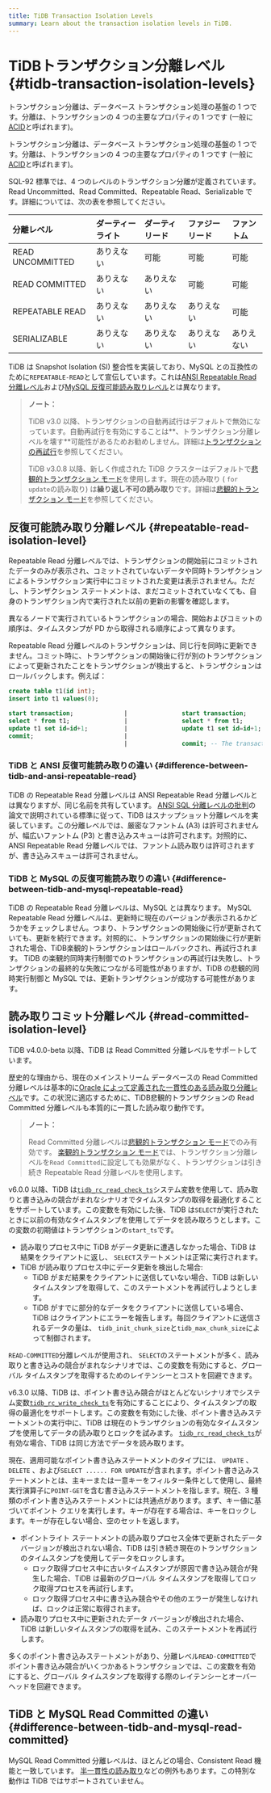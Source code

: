 ```yaml
---
title: TiDB Transaction Isolation Levels
summary: Learn about the transaction isolation levels in TiDB.
---
```


# TiDBトランザクション分離レベル {#tidb-transaction-isolation-levels}

<CustomContent platform="tidb">

トランザクション分離は、データベース トランザクション処理の基盤の 1 つです。分離は、トランザクションの 4 つの主要なプロパティの 1 つです (一般に[ACID](/glossary.md#acid)と呼ばれます)。

</CustomContent>

<CustomContent platform="tidb-cloud">

トランザクション分離は、データベース トランザクション処理の基盤の 1 つです。分離は、トランザクションの 4 つの主要なプロパティの 1 つです (一般に[ACID](/tidb-cloud/tidb-cloud-glossary.md#acid)と呼ばれます)。

</CustomContent>

SQL-92 標準では、4 つのレベルのトランザクション分離が定義されています。Read Uncommitted、Read Committed、Repeatable Read、Serializable です。詳細については、次の表を参照してください。

| 分離レベル            | ダーティーライト | ダーティリード | ファジーリード | ファントム |
| :--------------- | :------- | :------ | :------ | :---- |
| READ UNCOMMITTED | ありえない    | 可能      | 可能      | 可能    |
| READ COMMITTED   | ありえない    | ありえない   | 可能      | 可能    |
| REPEATABLE READ  | ありえない    | ありえない   | ありえない   | 可能    |
| SERIALIZABLE     | ありえない    | ありえない   | ありえない   | ありえない |

TiDB は Snapshot Isolation (SI) 整合性を実装しており、MySQL との互換性のために`REPEATABLE-READ`として宣伝しています。これは[ANSI Repeatable Read 分離レベル](#difference-between-tidb-and-ansi-repeatable-read)および[MySQL 反復可能読み取りレベル](#difference-between-tidb-and-mysql-repeatable-read)とは異なります。

> **ノート：**
>
> TiDB v3.0 以降、トランザクションの自動再試行はデフォルトで無効になっています。自動再試行を有効にすることは**、トランザクション分離レベルを壊す**可能性があるためお勧めしません。詳細は[トランザクションの再試行](/optimistic-transaction.md#automatic-retry)を参照してください。
>
> TiDB v3.0.8 以降、新しく作成された TiDB クラスターはデフォルトで[悲観的トランザクション モード](/pessimistic-transaction.md)を使用します。現在の読み取り ( `for update`の読み取り) は**繰り返し不可の読み取り**です。詳細は[悲観的トランザクション モード](/pessimistic-transaction.md)を参照してください。

## 反復可能読み取り分離レベル {#repeatable-read-isolation-level}

Repeatable Read 分離レベルでは、トランザクションの開始前にコミットされたデータのみが表示され、コミットされていないデータや同時トランザクションによるトランザクション実行中にコミットされた変更は表示されません。ただし、トランザクション ステートメントは、まだコミットされていなくても、自身のトランザクション内で実行された以前の更新の影響を確認します。

異なるノードで実行されているトランザクションの場合、開始およびコミットの順序は、タイムスタンプが PD から取得される順序によって異なります。

Repeatable Read 分離レベルのトランザクションは、同じ行を同時に更新できません。コミット時に、トランザクションの開始後に行が別のトランザクションによって更新されたことをトランザクションが検出すると、トランザクションはロールバックします。例えば：

```sql
create table t1(id int);
insert into t1 values(0);

start transaction;              |               start transaction;
select * from t1;               |               select * from t1;
update t1 set id=id+1;          |               update t1 set id=id+1; -- In pessimistic transactions, the `update` statement executed later waits for the lock until the transaction holding the lock commits or rolls back and releases the row lock.
commit;                         |
                                |               commit; -- The transaction commit fails and rolls back. Pessimistic transactions can commit successfully.
```

### TiDB と ANSI 反復可能読み取りの違い {#difference-between-tidb-and-ansi-repeatable-read}

TiDB の Repeatable Read 分離レベルは ANSI Repeatable Read 分離レベルとは異なりますが、同じ名前を共有しています。 [ANSI SQL 分離レベルの批判](https://www.microsoft.com/en-us/research/wp-content/uploads/2016/02/tr-95-51.pdf)の論文で説明されている標準に従って、TiDB はスナップショット分離レベルを実装しています。この分離レベルでは、厳密なファントム (A3) は許可されませんが、幅広いファントム (P3) と書き込みスキューは許可されます。対照的に、ANSI Repeatable Read 分離レベルでは、ファントム読み取りは許可されますが、書き込みスキューは許可されません。

### TiDB と MySQL の反復可能読み取りの違い {#difference-between-tidb-and-mysql-repeatable-read}

TiDB の Repeatable Read 分離レベルは、MySQL とは異なります。 MySQL Repeatable Read 分離レベルは、更新時に現在のバージョンが表示されるかどうかをチェックしません。つまり、トランザクションの開始後に行が更新されていても、更新を続行できます。対照的に、トランザクションの開始後に行が更新された場合、TiDB楽観的トランザクションはロールバックされ、再試行されます。 TiDB の楽観的同時実行制御でのトランザクションの再試行は失敗し、トランザクションの最終的な失敗につながる可能性がありますが、TiDB の悲観的同時実行制御と MySQL では、更新トランザクションが成功する可能性があります。

## 読み取りコミット分離レベル {#read-committed-isolation-level}

TiDB v4.0.0-beta 以降、TiDB は Read Committed 分離レベルをサポートしています。

歴史的な理由から、現在のメインストリーム データベースの Read Committed 分離レベルは基本的に[Oracle によって定義された一貫性のある読み取り分離レベル](https://docs.oracle.com/cd/B19306_01/server.102/b14220/consist.htm)です。この状況に適応するために、TiDB悲観的トランザクションの Read Committed 分離レベルも本質的に一貫した読み取り動作です。

> **ノート：**
>
> Read Committed 分離レベルは[悲観的トランザクション モード](/pessimistic-transaction.md)でのみ有効です。 [楽観的トランザクション モード](/optimistic-transaction.md)では、トランザクション分離レベルを`Read Committed`に設定しても効果がなく、トランザクションは引き続き Repeatable Read 分離レベルを使用します。

v6.0.0 以降、TiDB は[`tidb_rc_read_check_ts`](/system-variables.md#tidb_rc_read_check_ts-new-in-v600)システム変数を使用して、読み取りと書き込みの競合がまれなシナリオでタイムスタンプの取得を最適化することをサポートしています。この変数を有効にした後、TiDB は`SELECT`が実行されたときに以前の有効なタイムスタンプを使用してデータを読み取ろうとします。この変数の初期値はトランザクションの`start_ts`です。

-   読み取りプロセス中に TiDB がデータ更新に遭遇しなかった場合、TiDB は結果をクライアントに返し、 `SELECT`ステートメントは正常に実行されます。
-   TiDB が読み取りプロセス中にデータ更新を検出した場合:
    -   TiDB がまだ結果をクライアントに送信していない場合、TiDB は新しいタイムスタンプを取得して、このステートメントを再試行しようとします。
    -   TiDB がすでに部分的なデータをクライアントに送信している場合、TiDB はクライアントにエラーを報告します。毎回クライアントに送信されるデータの量は、 `tidb_init_chunk_size`と`tidb_max_chunk_size`によって制御されます。

`READ-COMMITTED`分離レベルが使用され、 `SELECT`のステートメントが多く、読み取りと書き込みの競合がまれなシナリオでは、この変数を有効にすると、グローバル タイムスタンプを取得するためのレイテンシーとコストを回避できます。

v6.3.0 以降、TiDB は、ポイント書き込み競合がほとんどないシナリオでシステム変数[`tidb_rc_write_check_ts`](/system-variables.md#tidb_rc_write_check_ts-new-in-v630)を有効にすることにより、タイムスタンプの取得の最適化をサポートします。この変数を有効にした後、ポイント書き込みステートメントの実行中に、TiDB は現在のトランザクションの有効なタイムスタンプを使用してデータの読み取りとロックを試みます。 [`tidb_rc_read_check_ts`](/system-variables.md#tidb_rc_read_check_ts-new-in-v600)が有効な場合、TiDB は同じ方法でデータを読み取ります。

現在、適用可能なポイント書き込みステートメントのタイプには、 `UPDATE` 、 `DELETE` 、および`SELECT ...... FOR UPDATE`が含まれます。ポイント書き込みステートメントとは、主キーまたは一意キーをフィルター条件として使用し、最終実行演算子に`POINT-GET`を含む書き込みステートメントを指します。現在、3 種類のポイント書き込みステートメントには共通点があります。まず、キー値に基づいてポイント クエリを実行します。キーが存在する場合は、キーをロックします。キーが存在しない場合、空のセットを返します。

-   ポイントライト ステートメントの読み取りプロセス全体で更新されたデータ バージョンが検出されない場合、TiDB は引き続き現在のトランザクションのタイムスタンプを使用してデータをロックします。
    -   ロック取得プロセス中に古いタイムスタンプが原因で書き込み競合が発生した場合、TiDB は最新のグローバル タイムスタンプを取得してロック取得プロセスを再試行します。
    -   ロック取得プロセス中に書き込み競合やその他のエラーが発生しなければ、ロックは正常に取得されます。
-   読み取りプロセス中に更新されたデータ バージョンが検出された場合、TiDB は新しいタイムスタンプの取得を試み、このステートメントを再試行します。

多くのポイント書き込みステートメントがあり、分離レベル`READ-COMMITTED`でポイント書き込み競合がいくつかあるトランザクションでは、この変数を有効にすると、グローバル タイムスタンプを取得する際のレイテンシーとオーバーヘッドを回避できます。

## TiDB と MySQL Read Committed の違い {#difference-between-tidb-and-mysql-read-committed}

MySQL Read Committed 分離レベルは、ほとんどの場合、Consistent Read 機能と一致しています。 [半一貫性の読み取り](https://dev.mysql.com/doc/refman/8.0/en/innodb-transaction-isolation-levels.html)などの例外もあります。この特別な動作は TiDB ではサポートされていません。
